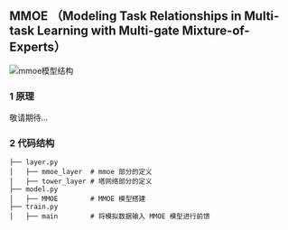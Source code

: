 ## MMOE （Modeling Task Relationships in Multi-task Learning with Multi-gate Mixture-of-Experts）

![mmoe模型结构](https://cdn.jsdelivr.net/gh/jc-LeeHub/Recommend-System-tf2.0@master/image/mmoe.png)


### 1 原理

敬请期待...

### 2 代码结构

```shell
├── layer.py  
│   ├── mmoe_layer  # mmoe 部分的定义
│   ├── tower_layer # 塔网络部分的定义
├── model.py  
│   ├── MMOE        # MMOE 模型搭建
├── train.py 
│   ├── main        # 将模拟数据输入 MMOE 模型进行前馈
```
